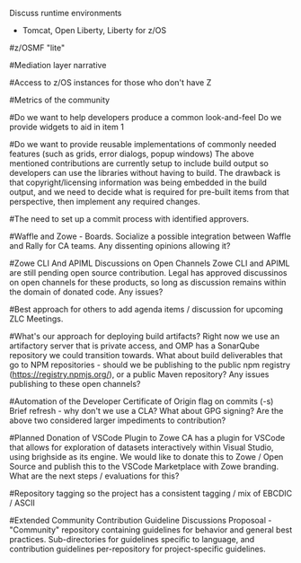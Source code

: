 Discuss runtime environments
  - Tomcat, Open Liberty, Liberty for z/OS
  
#z/OSMF "lite" 

#Mediation layer narrative 

#Access to z/OS instances for those who don't have Z 

#Metrics of the community 

#Do we want to help developers produce a common look-and-feel
Do we provide widgets to aid in item 1

#Do we want to provide reusable implementations of commonly needed features (such as grids, error dialogs, popup windows)
The above mentioned contributions are currently setup to include build output so developers can use the libraries without having to build. The drawback is that copyright/licensing information was being embedded in the build output, and we need to decide what is required for pre-built items from that perspective, then implement any required changes.

#The need to set up a commit process with identified approvers.

#Waffle and Zowe - Boards.
Socialize a possible integration between Waffle and Rally for CA teams. Any dissenting opinions allowing it?

#Zowe CLI And APIML Discussions on Open Channels
Zowe CLI and APIML are still pending open source contribution. Legal has approved discussinos on open channels for these products, so long as discussion remains within the domain of donated code. Any issues?

#Best approach for others to add agenda items / discussion for upcoming ZLC Meetings.

#What's our approach for deploying build artifacts?
Right now we use an artifactory server that is private access, and OMP has a SonarQube repository we could transition towards. What about build deliverables that go to NPM repositories - should we be publishing to the public npm registry (https://registry.npmjs.org/), or a public Maven repository? Any issues publishing to these open channels?

#Automation of the Developer Certificate of Origin flag on commits (-s)
Brief refresh - why don't we use a CLA?
What about GPG signing?
Are the above two considered larger impediments to contribution?

#Planned Donation of VSCode Plugin to Zowe
CA has a plugin for VSCode that allows for exploration of datasets interactively within Visual Studio, using brighside as its engine. We would like to donate this to Zowe / Open Source and publish this to the VSCode Marketplace with Zowe branding. What are the next steps / evaluations for this?

#Repository tagging so the project has a consistent tagging / mix of EBCDIC / ASCII

#Extended Community Contribution Guideline Discussions
Proposoal - "Community" repository containing guidelines for behavior and general best practices. Sub-directories for guidelines specific to language, and contribution guidelines per-repository for project-specific guidelines.
